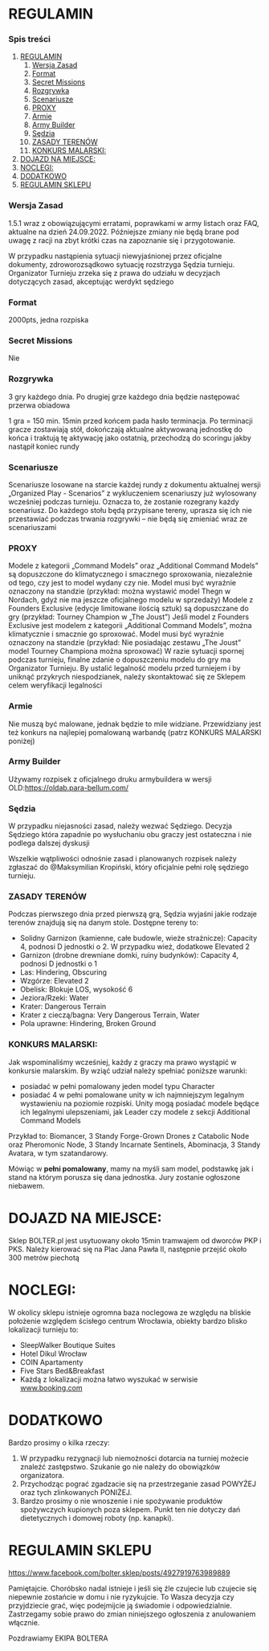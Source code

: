 # REGULAMIN

### Spis treści
1. [REGULAMIN](#regulamin)
   1. [Wersja Zasad](#wersja-zasad)
   1. [Format](#format)
   1. [Secret Missions](#secret-missions)
   1. [Rozgrywka](#rozgrywka)
   1. [Scenariusze](#scenariusze)
   1. [PROXY](#proxy)
   1. [Armie](#armie)
   1. [Army Builder](#army-builder)
   1. [Sędzia](#sędzia)
   1. [ZASADY TERENÓW](#zasady-terenów)
   1. [KONKURS MALARSKI:](#konkurs-malarski)
1. [DOJAZD NA MIEJSCE:](#dojazd-na-miejsce)
1. [NOCLEGI:](#noclegi)
1. [DODATKOWO](#dodatkowo)
1. [REGULAMIN SKLEPU](#regulamin-sklepu)

### Wersja Zasad
1.5.1 wraz z obowiązującymi erratami, poprawkami w army listach oraz FAQ, aktualne na dzień 24.09.2022. Późniejsze zmiany nie będą brane pod uwagę z racji na zbyt krótki czas na zapoznanie się i przygotowanie.

W przypadku nastąpienia sytuacji niewyjaśnionej przez oficjalne dokumenty, zdroworozsądkowo sytuację rozstrzyga Sędzia turnieju. Organizator Turnieju zrzeka się z prawa do udziału w decyzjach dotyczących zasad, akceptując werdykt sędziego

### Format
2000pts, jedna rozpiska

### Secret Missions
Nie

### Rozgrywka
3 gry każdego dnia. Po drugiej grze każdego dnia będzie następować przerwa obiadowa

1 gra = 150 min. 15min przed końcem pada hasło terminacja. Po terminacji gracze zostawiają stół, dokończają aktualne aktywowaną jednostkę do końca i traktują tę aktywację jako ostatnią, przechodzą do scoringu jakby nastąpił koniec rundy


### Scenariusze
Scenariusze losowane na starcie każdej rundy z dokumentu aktualnej wersji „Organized Play - Scenarios” z wykluczeniem scenariuszy już wylosowany wcześniej podczas turnieju. Oznacza to, że zostanie rozegrany każdy scenariusz. Do każdego stołu będą przypisane tereny, uprasza się ich nie przestawiać podczas trwania rozgrywki – nie będą się zmieniać wraz ze scenariuszami

### PROXY
Modele z kategorii „Command Models” oraz „Additional Command Models” są dopuszczone do klimatycznego i smacznego sproxowania, niezależnie od tego, czy jest to model wydany czy nie. Model musi być wyraźnie oznaczony na standzie (przykład: można wystawić model Thegn w Nordach, gdyż nie ma jeszcze oficjalnego modelu w sprzedaży) Modele z Founders Exclusive (edycje limitowane ilością sztuk) są dopuszczane do gry (przykład: Tourney Champion w „The Joust”) Jeśli model z Founders Exclusive jest modelem z kategorii „Additional Command Models”, można klimatycznie i smacznie go sproxować. Model musi być wyraźnie oznaczony na standzie (przykład: Nie posiadając zestawu „The Joust” model Tourney Championa można sproxować) W razie sytuacji spornej podczas turnieju, finalne zdanie o dopuszczeniu modelu do gry ma Organizator Turnieju. By ustalić legalność modelu przed turniejem i by uniknąć przykrych niespodzianek, należy skontaktować się ze Sklepem celem weryfikacji legalności

### Armie
Nie muszą być malowane, jednak będzie to mile widziane. Przewidziany jest też konkurs na najlepiej pomalowaną warbandę (patrz KONKURS MALARSKI poniżej)

### Army Builder
Używamy rozpisek z oficjalnego druku armybuildera w wersji OLD:https://oldab.para-bellum.com/

### Sędzia
W przypadku niejasności zasad, należy wezwać Sędziego. Decyzja Sędziego która zapadnie po wysłuchaniu obu graczy jest ostateczna i nie podlega dalszej dyskusji

Wszelkie wątpliwości odnośnie zasad i planowanych rozpisek należy zgłaszać do @Maksymilian Kropiński, który oficjalnie pełni rolę sędziego turnieju.

### ZASADY TERENÓW
Podczas pierwszego dnia przed pierwszą grą, Sędzia wyjaśni jakie rodzaje terenów znajdują się na danym stole. Dostępne tereny to:
 - Solidny Garnizon (kamienne, całe budowle, wieże strażnicze): Capacity 4, podnosi D jednostki o 2. W przypadku wież, dodatkowe Elevated 2
 - Garnizon (drobne drewniane domki, ruiny budynków): Capacity 4, podnosi D jednostki o 1
 - Las: Hindering, Obscuring
 - Wzgórze: Elevated 2
 - Obelisk: Blokuje LOS, wysokość 6
 - Jeziora/Rzeki: Water
 - Krater: Dangerous Terrain
 - Krater z cieczą/bagna: Very Dangerous Terrain, Water
 - Pola uprawne: Hindering, Broken Ground

### KONKURS MALARSKI:
Jak wspominaliśmy wcześniej, każdy z graczy ma prawo wystąpić w konkursie malarskim. By wziąć udział należy spełniać poniższe warunki:
- posiadać w pełni pomalowany jeden model typu Character
- posiadać 4 w pełni pomalowane unity w ich najmniejszym legalnym wystawieniu na poziomie rozpiski. Unity mogą posiadać modele będące ich legalnymi ulepszeniami, jak Leader czy modele z sekcji Additional Command Models

Przykład to: Biomancer, 3 Standy Forge-Grown Drones z Catabolic Node oraz Pheromonic Node, 3 Standy Incarnate Sentinels, Abominacja, 3 Standy Avatara, w tym szatandarowy.

Mówiąc w **pełni pomalowany**, mamy na myśli sam model, podstawkę jak i stand na którym porusza się dana jednostka.
Jury zostanie ogłoszone niebawem.

# DOJAZD NA MIEJSCE:
Sklep BOLTER.pl jest usytuowany około 15min tramwajem od dworców PKP i PKS. Należy kierować się na Plac Jana Pawła II, następnie przejść około 300 metrów piechotą

# NOCLEGI:
W okolicy sklepu istnieje ogromna baza noclegowa ze względu na bliskie położenie względem ścisłego centrum Wrocławia, obiekty bardzo blisko lokalizacji turnieju to:
 - SleepWalker Boutique Suites
 - Hotel Dikul Wrocław
 - COIN Apartamenty
 - Five Stars Bed&Breakfast
 - Każdą z lokalizacji można łatwo wyszukać w serwisie www.booking.com

# DODATKOWO
Bardzo prosimy o kilka rzeczy:
1. W przypadku rezygnacji lub niemożności dotarcia na turniej możecie znaleźć zastępstwo. Szukanie go nie należy do obowiązków organizatora.
2. Przychodząc pograć zgadzacie się na przestrzeganie zasad POWYŻEJ oraz tych zlinkowanych PONIŻEJ.
3. Bardzo prosimy o nie wnoszenie i nie spożywanie produktów spożywczych kupionych poza sklepem. Punkt ten nie dotyczy dań dietetycznych i domowej roboty (np. kanapki).

# REGULAMIN SKLEPU
https://www.facebook.com/bolter.sklep/posts/4927919763989889

Pamiętajcie. Choróbsko nadal istnieje i jeśli się źle czujecie lub czujecie się niepewnie zostańcie w domu i nie ryzykujcie. To Wasza decyzja czy przyjdziecie grać, więc podejmijcie ją świadomie i odpowiedzialnie.
Zastrzegamy sobie prawo do zmian niniejszego ogłoszenia z anulowaniem włącznie.

Pozdrawiamy
EKIPA BOLTERA
